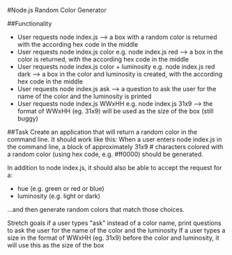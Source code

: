 #Node.js Random Color Generator

##Functionality

- User requests node index.js --> a box with a random color is returned with the according hex code in the middle
- User requests node index.js color e.g. node index.js red --> a box in the color is returned, with the according hex code in the middle
- User requests node index.js color + luminosity e.g. node index.js red dark --> a box in the color and luminosity is created, with the according hex code in the middle
- User requests node index.js ask --> a question to ask the user for the name of the color and the luminosity is printed
- User requests node index.js WWxHH e.g. node index.js 31x9 --> the format of WWxHH (eg. 31x9) will be used as the size of the box (still buggy)

##Task
Create an application that will return a random color in the command line. It should work like this: When a user enters node index.js in the command line, a block of approximately 31x9 # characters colored with a random color (using hex code, e.g. #ff0000) should be generated.

In addition to node index.js, it should also be able to accept the request for a:

- hue (e.g. green or red or blue)
- luminosity (e.g. light or dark)

...and then generate random colors that match those choices.

Stretch goals
if a user types "ask" instead of a color name, print questions to ask the user for the name of the color and the luminosity
If a user types a size in the format of WWxHH (eg. 31x9) before the color and luminosity, it will use this as the size of the box
